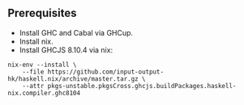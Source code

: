 ## Prerequisites

* Install GHC and Cabal via GHCup.
* Install nix.
* Install GHCJS 8.10.4 via nix:
```
nix-env --install \
    --file https://github.com/input-output-hk/haskell.nix/archive/master.tar.gz \
    --attr pkgs-unstable.pkgsCross.ghcjs.buildPackages.haskell-nix.compiler.ghc8104
```
